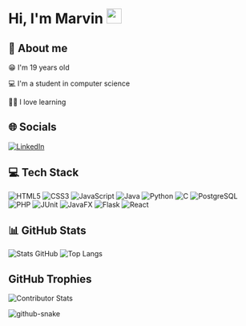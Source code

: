 # Hi, I'm Marvin <img src="https://raw.githubusercontent.com/MartinHeinz/MartinHeinz/master/wave.gif" width="30px">


## 💫 About me



😁 I'm 19 years old

💻 I'm a student in computer science

👨‍🎓 I love learning 

## 🌐 Socials



[![LinkedIn](https://img.shields.io/badge/-LinkedIn-blue?style=for-the-badge&logo=linkedin&logoColor=white)](https://www.linkedin.com/in/marvin-jean-fort//)

## 💻 Tech Stack


![HTML5](https://img.shields.io/badge/HTML5-E34F26?style=for-the-badge&logo=html5&logoColor=white) ![CSS3](https://img.shields.io/badge/CSS3-1572B6?style=for-the-badge&logo=css3&logoColor=white) ![JavaScript](https://img.shields.io/badge/JavaScript-F7DF1E?style=for-the-badge&logo=javascript&logoColor=black) ![Java](https://img.shields.io/badge/Java-ED8B00?style=for-the-badge&logo=java&logoColor=white)
![Python](https://img.shields.io/badge/Python-3776AB?style=for-the-badge&logo=python&logoColor=white)
![C](https://img.shields.io/badge/C-00599C?style=for-the-badge&logo=c&logoColor=white)
![PostgreSQL](https://img.shields.io/badge/PostgreSQL-316192?style=for-the-badge&logo=postgresql&logoColor=white)
![PHP](https://img.shields.io/badge/PHP-777BB4?style=for-the-badge&logo=php&logoColor=white)
![JUnit](https://img.shields.io/badge/JUnit-25A162?style=for-the-badge&logo=junit5&logoColor=white)
![JavaFX](https://img.shields.io/badge/JavaFX-FF7800?style=for-the-badge&logo=java&logoColor=white)
![Flask](https://img.shields.io/badge/Flask-000000?style=for-the-badge&logo=flask&logoColor=white)
![React](https://img.shields.io/badge/React-20232A?style=for-the-badge&logo=react&logoColor=61DAFB)

## 📊 GitHub Stats 


![Stats GitHub](https://github-readme-stats.vercel.app/api?username=mq2vin&show_icons=true&theme=radical)
![Top Langs](https://github-readme-stats.vercel.app/api/top-langs/?username=mq2vin&layout=compact&langs_count=8&theme=radical)

## GitHub Trophies


![Contributor Stats](https://github-contributor-stats.vercel.app/api?username=mq2vin&limit=10&theme=dark&combine_all_yearly_contributions=true)

<picture>
  <source media="(prefers-color-scheme: dark)" srcset="https://raw.githubusercontent.com/mq2vin/mq2vin/output/github-snake-dark.svg" />
  <source media="(prefers-color-scheme: light)" srcset="https://raw.githubusercontent.com/mq2vin/mq2vin/output/github-snake.svg" />
  <img alt="github-snake" src="https://raw.githubusercontent.com/tobiasmeyhoefer/tobiasmeyhoefer/output/github-snake.svg" />
</picture>




